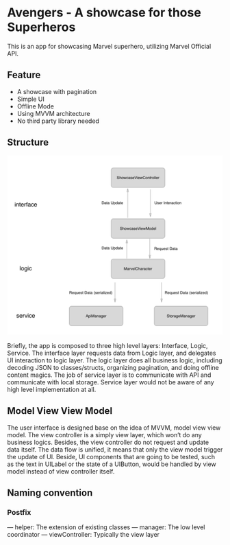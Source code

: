 # Avengers - A showcase for those Superheros

This is an app for showcasing Marvel superhero, utilizing Marvel Official API. 

## Feature
* A showcase with pagination
* Simple UI
* Offline Mode
* Using MVVM architecture
* No third party library needed

## Structure
![](structure.png)

Briefly, the app is composed to three high level layers:  Interface, Logic, Service. The interface layer requests data from Logic layer, and delegates UI interaction to logic layer. The logic layer does all business logic, including decoding JSON to classes/structs, organizing pagination, and doing offline content magics.  The job of service layer is to communicate with API and communicate with local storage. Service layer would not be aware of any high level implementation at all. 

## Model View View Model
The user interface is designed base on the idea of MVVM, model view view model. The view controller is a simply view layer, which won’t do any business logics. Besides, the view controller do not request and update data itself. The data flow is unified, it means that only the view model trigger the update of UI. Beside, UI components that are going to be tested, such as the text in UILabel or the state of a UIButton, would be handled by view model instead of view controller itself.

## Naming convention 
### Postfix
— helper: The extension of existing classes
— manager: The low level coordinator
— viewController: Typically the view layer 


